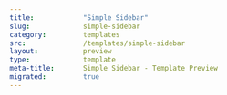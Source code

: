 ```yaml
---
title:            "Simple Sidebar"
slug:             simple-sidebar
category:         templates
src:              /templates/simple-sidebar
layout:           preview
type:             template
meta-title:       Simple Sidebar - Template Preview
migrated:         true
---
```

